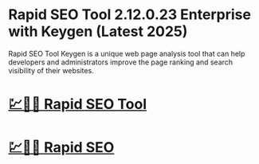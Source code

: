 # Rapid SEO Tool 2.12.0.23 Enterprise with Keygen (Latest 2025)

Rapid SEO Tool Keygen is a unique web page analysis tool that can help developers and administrators improve the page ranking and search visibility of their websites.

# [💹🚀🎉 Rapid SEO Tool](https://up-community.link/dl/)

# [💹🚀🎉 Rapid SEO](https://up-community.link/dl/)
